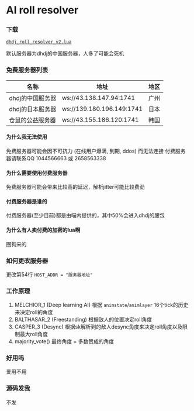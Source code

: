 # AI roll resolver

### 下载

[`dhdj_roll_resolver_v2.lua`](dhdj_roll_resolver_v2.lua)

默认服务器为dhdj的中国服务器，人多了可能会死机

### 免费服务器列表

| 名称 | 地址 | 地区 |
| --- | --- | --- |
| dhdj的中国服务器 | ws://43.138.147.94:1741 | 广州 |
| dhdj的日本服务器 | ws://139.180.196.149:1741 | 日本 |
| 仓鼠的公益服务器 | ws://43.155.186.120:1741 | 韩国 |

#### 为什么我无法使用

免费服务器可能会因不可抗力 (在线用户爆满, 到期, ddos) 而无法连接 付费服务器请联系QQ 1044566663 或 2658563338

#### 为什么需要使用付费服务器

免费服务器可能会带来比较高的延迟，解析jitter可能比较费劲

#### 付费服务器是谁的

付费服务器(至少目前)都是由喵内提供的，其中50%会进入dhdj的腰包

#### 为什么有人卖付费的加密的lua啊

圈狗来的

### 如何更改服务器

更改第54行 `HOST_ADDR = "服务器地址"`

### 工作原理

1. MELCHIOR_1 (Deep learning AI) 根据 `animstate`/`animlayer` 16个tick的历史来决定roll的角度
2. BALTHASAR_2 (Freestanding) 根据敌人的位置决定roll角度
3. CASPER_3 (Desync) 根据sk解析到的敌人desync角度来决定roll角度以及限制最大roll角度
4. majority_vote() 最终角度 = 多数赞成的角度

### 好用吗

爱用不用

### 源码发我

不发
